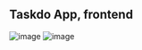 ## Taskdo App, frontend

![image](https://user-images.githubusercontent.com/74906337/174304263-ad4380ed-6db7-4ea5-a945-3fd5afb43789.png)
![image](https://user-images.githubusercontent.com/74906337/174304482-d408598c-6527-4a81-97fc-c231e7e4a505.png)

